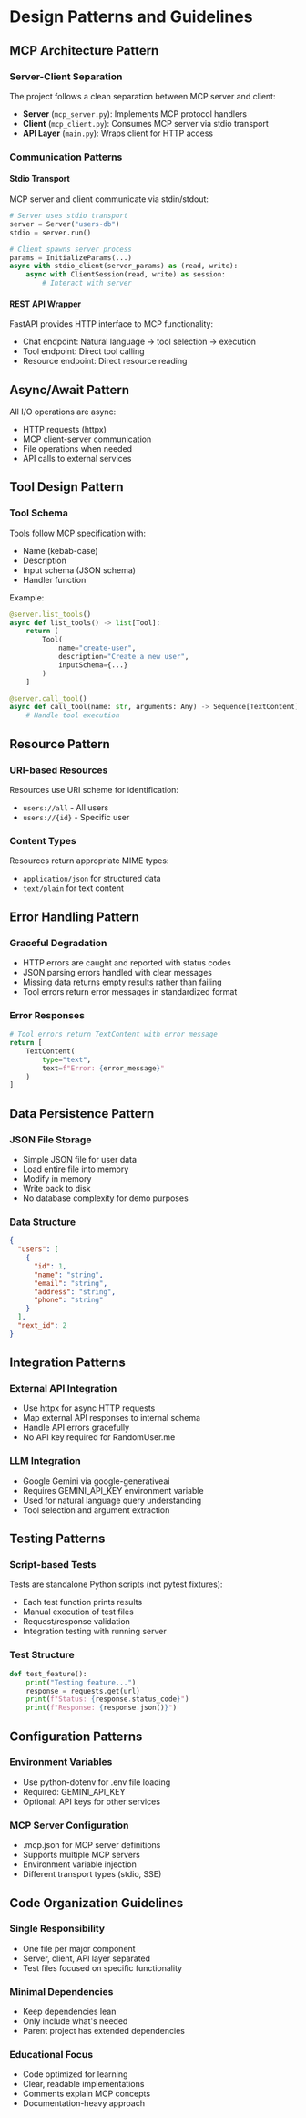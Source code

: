 # Design Patterns and Guidelines

## MCP Architecture Pattern

### Server-Client Separation
The project follows a clean separation between MCP server and client:
- **Server** (`mcp_server.py`): Implements MCP protocol handlers
- **Client** (`mcp_client.py`): Consumes MCP server via stdio transport
- **API Layer** (`main.py`): Wraps client for HTTP access

### Communication Patterns

#### Stdio Transport
MCP server and client communicate via stdin/stdout:
```python
# Server uses stdio transport
server = Server("users-db")
stdio = server.run()

# Client spawns server process
params = InitializeParams(...)
async with stdio_client(server_params) as (read, write):
    async with ClientSession(read, write) as session:
        # Interact with server
```

#### REST API Wrapper
FastAPI provides HTTP interface to MCP functionality:
- Chat endpoint: Natural language → tool selection → execution
- Tool endpoint: Direct tool calling
- Resource endpoint: Direct resource reading

## Async/Await Pattern
All I/O operations are async:
- HTTP requests (httpx)
- MCP client-server communication
- File operations when needed
- API calls to external services

## Tool Design Pattern

### Tool Schema
Tools follow MCP specification with:
- Name (kebab-case)
- Description
- Input schema (JSON schema)
- Handler function

Example:
```python
@server.list_tools()
async def list_tools() -> list[Tool]:
    return [
        Tool(
            name="create-user",
            description="Create a new user",
            inputSchema={...}
        )
    ]

@server.call_tool()
async def call_tool(name: str, arguments: Any) -> Sequence[TextContent]:
    # Handle tool execution
```

## Resource Pattern

### URI-based Resources
Resources use URI scheme for identification:
- `users://all` - All users
- `users://{id}` - Specific user

### Content Types
Resources return appropriate MIME types:
- `application/json` for structured data
- `text/plain` for text content

## Error Handling Pattern

### Graceful Degradation
- HTTP errors are caught and reported with status codes
- JSON parsing errors handled with clear messages
- Missing data returns empty results rather than failing
- Tool errors return error messages in standardized format

### Error Responses
```python
# Tool errors return TextContent with error message
return [
    TextContent(
        type="text",
        text=f"Error: {error_message}"
    )
]
```

## Data Persistence Pattern

### JSON File Storage
- Simple JSON file for user data
- Load entire file into memory
- Modify in memory
- Write back to disk
- No database complexity for demo purposes

### Data Structure
```json
{
  "users": [
    {
      "id": 1,
      "name": "string",
      "email": "string",
      "address": "string",
      "phone": "string"
    }
  ],
  "next_id": 2
}
```

## Integration Patterns

### External API Integration
- Use httpx for async HTTP requests
- Map external API responses to internal schema
- Handle API errors gracefully
- No API key required for RandomUser.me

### LLM Integration
- Google Gemini via google-generativeai
- Requires GEMINI_API_KEY environment variable
- Used for natural language query understanding
- Tool selection and argument extraction

## Testing Patterns

### Script-based Tests
Tests are standalone Python scripts (not pytest fixtures):
- Each test function prints results
- Manual execution of test files
- Request/response validation
- Integration testing with running server

### Test Structure
```python
def test_feature():
    print("Testing feature...")
    response = requests.get(url)
    print(f"Status: {response.status_code}")
    print(f"Response: {response.json()}")
```

## Configuration Patterns

### Environment Variables
- Use python-dotenv for .env file loading
- Required: GEMINI_API_KEY
- Optional: API keys for other services

### MCP Server Configuration
- .mcp.json for MCP server definitions
- Supports multiple MCP servers
- Environment variable injection
- Different transport types (stdio, SSE)

## Code Organization Guidelines

### Single Responsibility
- One file per major component
- Server, client, API layer separated
- Test files focused on specific functionality

### Minimal Dependencies
- Keep dependencies lean
- Only include what's needed
- Parent project has extended dependencies

### Educational Focus
- Code optimized for learning
- Clear, readable implementations
- Comments explain MCP concepts
- Documentation-heavy approach
